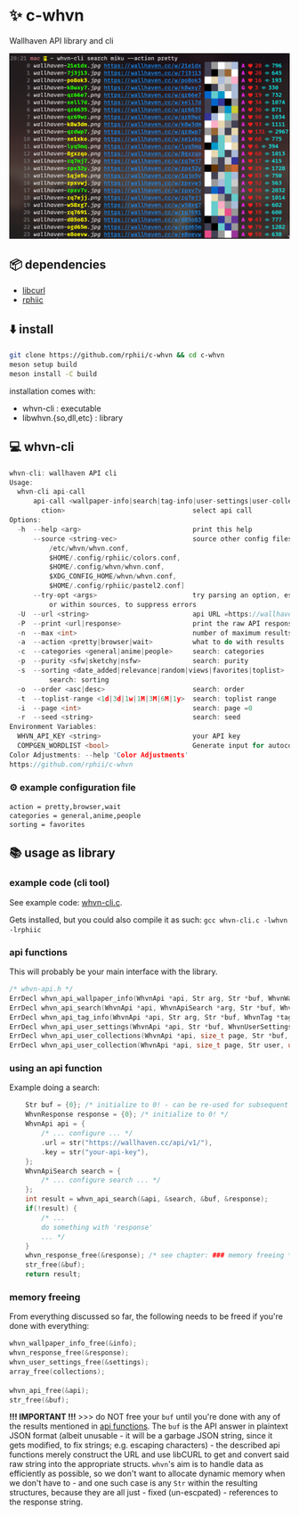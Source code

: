 # ✨ c-whvn

Wallhaven API library and cli

![](assets/example.png)

## 📦 dependencies

- [libcurl](https://curl.haxx.se/)
- [rphiic](https://github.com/rphii/rphiic)

## ⬇️ install

```sh
git clone https://github.com/rphii/c-whvn && cd c-whvn
meson setup build
meson install -C build
```

installation comes with:
- whvn-cli : executable
- libwhvn.\{so,dll,etc\} : library

## 💻 whvn-cli

```c
whvn-cli: wallhaven API cli
Usage:
  whvn-cli api-call
      api-call <wallpaper-info|search|tag-info|user-settings|user-collections|user-colle
        ction>                                select api call
Options:
  -h  --help <arg>                            print this help
      --source <string-vec>                   source other config files =[
          /etc/whvn/whvn.conf,
          $HOME/.config/rphiic/colors.conf,
          $HOME/.config/whvn/whvn.conf,
          $XDG_CONFIG_HOME/whvn/whvn.conf,
          $HOME/.config/rphiic/pastel2.conf]
      --try-opt <args>                        try parsing an option, especially useful f
          or within sources, to suppress errors
  -U  --url <string>                          api URL =https://wallhaven.cc/api/v1/
  -P  --print <url|response>                  print the raw API response
  -n  --max <int>                             number of maximum results =0
  -a  --action <pretty|browser|wait>          what to do with results
  -c  --categories <general|anime|people>     search: categories
  -p  --purity <sfw|sketchy|nsfw>             search: purity
  -s  --sorting <date_added|relevance|random|views|favorites|toplist>
          search: sorting                     
  -o  --order <asc|desc>                      search: order
  -t  --toplist-range <1d|3d|1w|1M|3M|6M|1y>  search: toplist range
  -i  --page <int>                            search: page =0
  -r  --seed <string>                         search: seed
Environment Variables:
  WHVN_API_KEY <string>                       your API key
  COMPGEN_WORDLIST <bool>                     Generate input for autocompletion =false
Color Adjustments: --help 'Color Adjustments'
https://github.com/rphii/c-whvn
```

### ⚙️ example configuration file

```
action = pretty,browser,wait
categories = general,anime,people
sorting = favorites
```

## 📚 usage as library

### example code (cli tool)

See example code: [whvn-cli.c](src/whvn-cli.c).

Gets installed, but you could also compile it as such: `gcc whvn-cli.c -lwhvn -lrphiic`

### api functions

This will probably be your main interface with the library.

```c
/* whvn-api.h */
ErrDecl whvn_api_wallpaper_info(WhvnApi *api, Str arg, Str *buf, WhvnWallpaperInfo *info);
ErrDecl whvn_api_search(WhvnApi *api, WhvnApiSearch *arg, Str *buf, WhvnResponse *response);
ErrDecl whvn_api_tag_info(WhvnApi *api, Str arg, Str *buf, WhvnTag *tag_info);
ErrDecl whvn_api_user_settings(WhvnApi *api, Str *buf, WhvnUserSettings *settings);
ErrDecl whvn_api_user_collections(WhvnApi *api, size_t page, Str *buf, WhvnUserCollections *collections);
ErrDecl whvn_api_user_collection(WhvnApi *api, size_t page, Str user, unsigned long id, Str *buf, WhvnResponse *response);
```

### using an api function

Example doing a search:

```c
    Str buf = {0}; /* initialize to 0! - can be re-used for subsequent API function calls */
    WhvnResponse response = {0}; /* initialize to 0! */
    WhvnApi api = {
        /* ... configure ... */
        .url = str("https://wallhaven.cc/api/v1/"),
        .key = str("your-api-key"),
    }; 
    WhvnApiSearch search = {
        /* ... configure search ... */
    };
    int result = whvn_api_search(&api, &search, &buf, &response);
    if(!result) {
        /* ...
        do something with 'response'
        ... */
    }
    whvn_response_free(&response); /* see chapter: ### memory freeing */
    str_free(&buf);
    return result;
```

### memory freeing

From everything discussed so far, the following needs to be freed if you're done with everything:

```c
whvn_wallpaper_info_free(&info);
whvn_response_free(&response);
whvn_user_settings_free(&settings);
array_free(collections);

whvn_api_free(&api);
str_free(&buf);
```

**!!! IMPORTANT !!!** >>> do NOT free your `buf` until you're done with any of
the results mentioned in [api functions](#api-functions). The `buf` is the API
answer in plaintext JSON format (albeit unusable - it will be a garbage JSON
string, since it gets modified, to fix strings; e.g. escaping characters) - the
described api functions merely construct the URL and use libCURL to get and
convert said raw string into the appropriate structs. `whvn`'s aim is to handle
data as efficiently as possible, so we don't want to allocate dynamic memory
when we don't have to - and one such case is any `Str` within the resulting
structures, because they are all just - fixed (un-escpated) - references to the
response string.

